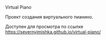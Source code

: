 Virtual Piano

Проект создания виртуального пианино.

Доступен для просмотра по ссылке https://severnyimishka.github.io/virtual-piano/
